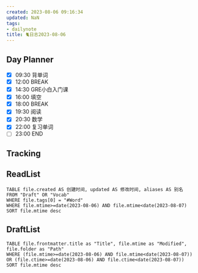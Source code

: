 ```yaml
---
created: 2023-08-06 09:16:34
updated: NaN
tags: 
- dailynote
title: 🐈日志2023-08-06
---
```


## Day Planner
- [x] 09:30 背单词
- [x] 12:00 BREAK
- [x] 14:30 GRE小白入门课
- [x] 16:00 填空
- [x] 18:00 BREAK
- [x] 19:30 阅读
- [x] 20:30 数学
- [x] 22:00 复习单词
- [ ] 23:00 END

## Tracking


## ReadList 
<!--此处显示今日已复习单词-->
```dataview
TABLE file.created AS 创建时间, updated AS 修改时间, aliases AS 别名
FROM "Draft" OR "Vocab"
WHERE file.tags[0] = "#Word"
WHERE file.mtime>=date(2023-08-06) AND file.mtime<date(2023-08-07)
SORT file.mtime desc
```

## DraftList
<!--此处显示今日新增或修改的草稿或其它非文献笔记文件-->

```dataview
TABLE file.frontmatter.title as "Title", file.mtime as "Modified", file.folder as "Path"
WHERE (file.mtime>=date(2023-08-06) AND file.mtime<date(2023-08-07)) OR (file.ctime>=date(2023-08-06) AND file.ctime<date(2023-08-07))
SORT file.mtime desc
```
